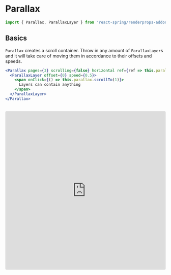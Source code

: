 # Parallax

```jsx
import { Parallax, ParallaxLayer } from 'react-spring/renderprops-addons'
```

## Basics

`Parallax` creates a scroll container. Throw in any amount of `ParallaxLayer`s and it will take care of moving them in accordance to their offsets and speeds.

```jsx
<Parallax pages={3} scrolling={false} horizontal ref={ref => this.parallax = ref}>
  <ParallaxLayer offset={0} speed={0.5}>
    <span onClick={() => this.parallax.scrollTo(1)}>
      Layers can contain anything
    </span>
  </ParallaxLayer>
</Parallax>
```

<br />

<iframe
  src="https://codesandbox.io/embed/nwq4j1j6lm?fontsize=13&editorsize=60&hidenavigation=1&codemirror=1&preview=preview"
  style="width: 100%; height: 500px; border: 0; border-radius: 4px; overflow: hidden"
  sandbox="allow-modals allow-forms allow-popups allow-scripts allow-same-origin" />

<iframe
  src="https://codesandbox.io/embed/3yj75r4j5m?fontsize=13&editorsize=60&hidenavigation=1&codemirror=1&preview=preview"
  style="width: 100%; height: 500px; border: 0; border-radius: 4px; overflow: hidden"
  sandbox="allow-modals allow-forms allow-popups allow-scripts allow-same-origin" />

## Props

### Parallax

| Property | Type |	Required | Default | Description |
| -------- | ---- | -------- | ------- | ----------- |
| config | Object | false | config.slow | Spring config (optional) |
| scrolling | Bool | false | true | Allow content to be scrolled, or not |
| horizontal | Bool | false | false | Scrolls horizontally or vertically |
| pages |	Number | true	| - |	Determines the total space of the inner content where each page takes 100% of the visible container |

### ParallaxLayer

| Property | Type | Required | Default | Description |
| -------- | ---- | -------- | ------- | ----------- |
| factor | Number | false | 1 | Size of a page, (1=100%, 1.5=1 and 1/2, ...) |
| offset | Number | false | 0 | Determines where the layer will be at when scrolled to (0=start, 1=1st page, ...) |
| speed | Number | false | 0 | shifts the layer in accordance to its offset, values can be positive or negative |